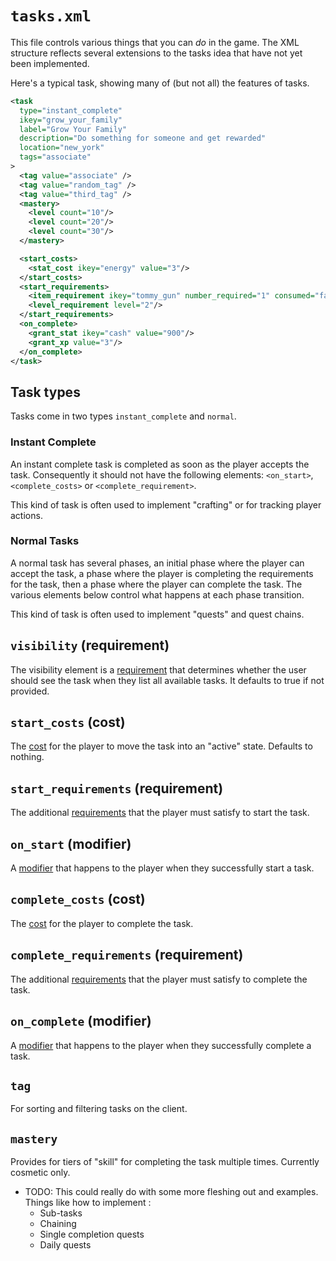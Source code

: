 # `tasks.xml`

This file controls various things that you can *do* in the game. The XML structure reflects several extensions to the tasks idea that have not yet been implemented.

Here's a typical task, showing many of (but not all) the features of tasks.

~~~xml
<task
  type="instant_complete"
  ikey="grow_your_family"
  label="Grow Your Family"
  description="Do something for someone and get rewarded"
  location="new_york"
  tags="associate"
>
  <tag value="associate" />
  <tag value="random_tag" />
  <tag value="third_tag" />
  <mastery>
    <level count="10"/>
    <level count="20"/>
    <level count="30"/>
  </mastery>

  <start_costs>
    <stat_cost ikey="energy" value="3"/>
  </start_costs>
  <start_requirements>
    <item_requirement ikey="tommy_gun" number_required="1" consumed="false"/>
    <level_requirement level="2"/>
  </start_requirements>
  <on_complete>
    <grant_stat ikey="cash" value="900"/>
    <grant_xp value="3"/>
  </on_complete>
</task>
~~~

## Task types

Tasks come in two types `instant_complete` and `normal`.

### Instant Complete
An instant complete task is completed as soon as the player accepts the task. Consequently it should not have the following elements: `<on_start>`, `<complete_costs>` or `<complete_requirement>`.

This kind of task is often used to implement "crafting" or for tracking player actions.

### Normal Tasks
A normal task has several phases, an initial phase where the player can accept the task, a phase where the player is completing the requirements for the task, then a phase where the player can complete the task. The various elements below control what happens at each phase transition.

This kind of task is often used to implement "quests" and quest chains.

## `visibility` (requirement)
The visibility element is a [requirement](../concepts/requirements.md) that determines whether the user should see the task when they list all available tasks. It defaults to true if not provided.

## `start_costs` (cost)
The [cost](../concepts/costs.md) for the player to move the task into an "active" state. Defaults to nothing.

## `start_requirements` (requirement)
The additional [requirements](../concepts/requirement.md) that the player must satisfy to start the task.

## `on_start` (modifier)
A [modifier](../concepts/modifiers.md) that happens to the player when they successfully start a task.

## `complete_costs` (cost)
The [cost](../concepts/costs.md) for the player to complete the task.

## `complete_requirements` (requirement)
The additional [requirements](../concepts/requirement.md) that the player must satisfy to complete the task.

## `on_complete` (modifier)
A [modifier](../concepts/modifiers.md) that happens to the player when they successfully complete a task.

## `tag`
For sorting and filtering tasks on the client.

## `mastery`
Provides for tiers of "skill" for completing the task multiple times.
Currently cosmetic only.

* TODO: This could really do with some more fleshing out and examples. Things like how to implement :
    * Sub-tasks
    * Chaining
    * Single completion quests
    * Daily quests
